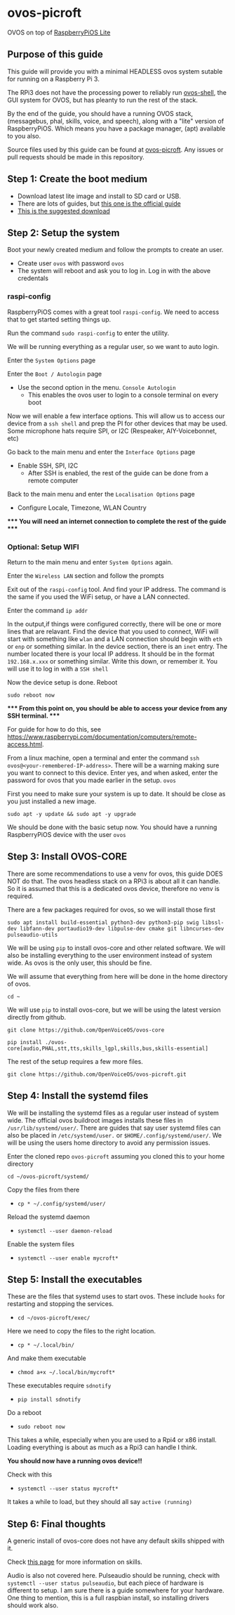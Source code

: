 # ovos-picroft

OVOS on top of [RaspberryPiOS Lite](https://downloads.raspberrypi.org/raspios_lite_arm64/images/raspios_lite_arm64-2023-02-22/2023-02-21-raspios-bullseye-arm64-lite.img.xz)

## Purpose of this guide

This guide will provide you with a minimal HEADLESS ovos system sutable for running on a Raspberry Pi 3.

The RPi3 does not have the processing power to reliably run [ovos-shell](https://github.com/OpenVoiceOS/ovos-shell), the GUI system for OVOS, but has pleanty to run the rest of the stack.

By the end of the guide, you should have a running OVOS stack, (messagebus, phal, skills, voice, and speech), along with a "lite" version of RaspberryPiOS.  Which means you have a package manager, (apt) available to you also.

Source files used by this guide can be found at [ovos-picroft](https://github.com/OpenVoiceOS/ovos-picroft).  Any issues or pull requests should be made in this repository.

## Step 1: Create the boot medium

- Download latest lite image and install to SD card or USB.
- There are lots of guides, but [this one is the official guide](https://www.raspberrypi.com/documentation/computers/getting-started.html)
- [This is the suggested download](https://www.raspberrypi.com/software/operating-systems/#raspberry-pi-os-64-bit)

## Step 2: Setup the system
Boot your newly created medium and follow the prompts to create an user.
- Create user `ovos` with password `ovos`
- The system will reboot and ask you to log in.  Log in with the above credentals

### raspi-config

RaspberryPiOS comes with a great tool `raspi-config`.  We need to access that to get started setting things up.

Run the command `sudo raspi-config` to enter the utility.

We will be running everything as a regular user, so we want to auto login.

Enter the `System Options` page

Enter the `Boot / Autologin` page
- Use the second option in the menu.  `Console Autologin`
  - This enables the ovos user to login to a console terminal on every boot

Now we will enable a few interface options.  This will allow us to access our device from a `ssh shell` and prep the PI for other devices that may be used.  Some microphone hats require SPI, or I2C (Respeaker, AIY-Voicebonnet, etc)

Go back to the main menu and enter the `Interface Options` page
- Enable SSH, SPI, I2C
  - After SSH is enabled, the rest of the guide can be done from a remote computer

Back to the main menu and enter the `Localisation Options` page
- Configure Locale, Timezone, WLAN Country

<strong>*** You will need an internet connection to complete the rest of the guide ***</strong>

### Optional: Setup WIFI
Return to the main menu and enter `System Options` again.

Enter the `Wireless LAN` section and follow the prompts

Exit out of the `raspi-config` tool.  And find your IP address.  The command is the same if you used the WiFi setup, or have a LAN connected.

Enter the command `ip addr`

In the output,if things were configured correctly, there will be one or more lines that are relavant.  Find the device that you used to connect, WiFi will start with something like `wlan` and a LAN connection should begin with `eth` or `enp` or something similar.  In the device section, there is an `inet` entry.  The number located there is your local IP address.  It should be in the format `192.168.x.xxx` or something similar.  Write this down, or remember it.  You will use it to log in with a `SSH shell`

Now the device setup is done.  Reboot

`sudo reboot now`

<strong>*** From this point on, you should be able to access your device from any SSH terminal. *** </strong>

For guide for how to do this, see https://www.raspberrypi.com/documentation/computers/remote-access.html.

From a linux machine, open a terminal and enter the command `ssh ovos@<your-remembered-IP-address>`.  There will be a warning making sure you want to connect to this device.  Enter yes, and when asked, enter the password for ovos that you made earlier in the setup. `ovos`

First you need to make sure your system is up to date.  It should be close as you just installed a new image.

`sudo apt -y update && sudo apt -y upgrade`

We should be done with the basic setup now.  You should have a running RaspberryPiOS device with the user `ovos`

## Step 3: Install OVOS-CORE

There are some recommendations to use a venv for ovos, this guide DOES NOT do that.  The ovos headless stack on a RPi3 is about all it can handle.  So it is assumed that this is a dedicated ovos device, therefore no venv is required.

There are a few packages required for ovos, so we will install those first

`sudo apt install build-essential python3-dev python3-pip swig libssl-dev libfann-dev portaudio19-dev libpulse-dev cmake git libncurses-dev pulseaudio-utils`

We will be using `pip` to install ovos-core and other related software.  We will also be installing everything to the user environment instead of system wide.  As ovos is the only user, this should be fine.

We will assume that everything from here will be done in the home directory of ovos.

`cd ~`

We will use `pip` to install ovos-core, but we will be using the latest version directly from github.

`git clone https://github.com/OpenVoiceOS/ovos-core`

`pip install ./ovos-core[audio,PHAL,stt,tts,skills_lgpl,skills,bus,skills-essential]`

The rest of the setup requires a few more files.

`git clone https://github.com/OpenVoiceOS/ovos-picroft.git`

## Step 4: Install the systemd files

We will be installing the systemd files as a regular user instead of system wide. The official ovos buildroot images installs these files in `/usr/lib/systemd/user/`. There are guides that say user systemd files can also be placed in `/etc/systemd/user.` or `$HOME/.config/systemd/user/`. We will be using the users home directory to avoid any permission issues.

Enter the cloned repo `ovos-picroft` assuming you cloned this to your home directory

`cd ~/ovos-picroft/systemd/`

Copy the files from there

- `cp * ~/.config/systemd/user/`

Reload the systemd daemon

- `systemctl --user daemon-reload`

Enable the system files

- `systemctl --user enable mycroft*`

## Step 5: Install the executables

These are the files that systemd uses to start ovos.  These include `hooks` for restarting and stopping the services.
- `cd ~/ovos-picroft/exec/`

Here we need to copy the files to the right location.
- `cp * ~/.local/bin/`

And make them executable
- `chmod a+x ~/.local/bin/mycroft*`

These executables require `sdnotify`

- `pip install sdnotify`

Do a reboot

- `sudo reboot now`

This takes a while, especially when you are used to a Rpi4 or x86 install.  Loading everything is about as much as a Rpi3 can handle I think.

<strong>You should now have a running ovos device!!</strong>

Check with this

- `systemctl --user status mycroft*`

It takes a while to load, but they should all say `active (running)`

## Step 6: Final thoughts

A generic install of ovos-core does not have any default skills shipped with it.

Check [this page](https://openvoiceos.github.io/community-docs/skills_service/) for more information on skills.

Audio is also not covered here.  Pulseaudio should be running, check with `systemctl --user status pulseaudio`, but each piece of hardware is different to setup.  I am sure there is a guide somewhere for your hardware.  One thing to mention, this is a full raspbian install, so installing drivers should work also.
